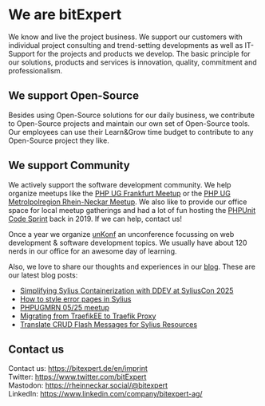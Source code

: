 # We are bitExpert

We know and live the project business. We support our customers with individual project consulting and trend-setting developments as well as IT-Support for the projects and products we develop. The basic principle for our solutions, products and services is innovation, quality, commitment and professionalism.

## We support Open-Source

Besides using Open-Source solutions for our daily business, we contribute to Open-Source projects and maintain our own set of Open-Source tools. Our employees can use their Learn&Grow time budget to contribute to any Open-Source project they like.

## We support Community

We actively support the software development community. We help organize meetups like the [PHP UG Frankfurt Meetup](https://www.phpugffm.de) or the [PHP UG Metrolpolregion Rhein-Neckar Meetup](http://www.phpugmrn.de). We also like to provide our office space for local meetup gatherings and had a lot of fun hosting the [PHPUnit Code Sprint](https://phpunit.de/code-sprints/september-2019.html) back in 2019. If we can help, contact us!

Once a year we organize [unKonf](https://www.unKonf.de) an unconference focussing on web development & software development topics. We usually have about 120 nerds in our office for an awesome day of learning.

Also, we love to share our thoughts and experiences in our [blog](https://blog.bitExpert.de). These are our latest blog posts:
<!--- blog_start --->
 - [Simplifying Sylius Containerization with DDEV at SyliusCon 2025](https://blog.bitexpert.de/blog/syliuscon_2025_ddev)
 - [How to style error pages in Sylius](https://blog.bitexpert.de/blog/sylius_style_error_pages)
 - [PHPUGMRN 05/25 meetup](https://blog.bitexpert.de/blog/phpugmrn_ocotober_2025)
 - [Migrating from TraefikEE to Traefik Proxy](https://blog.bitexpert.de/blog/migrating_traefikee_to_traefik_proxy)
 - [Translate CRUD Flash Messages for Sylius Resources](https://blog.bitexpert.de/blog/translate-sylius-crud-flash-messages)
<!--- blog_end --->

## Contact us

Contact us: https://bitexpert.de/en/imprint   
Twitter: https://www.twitter.com/bitExpert    
Mastodon: https://rheinneckar.social/@bitexpert    
LinkedIn: https://www.linkedin.com/company/bitexpert-ag/    
